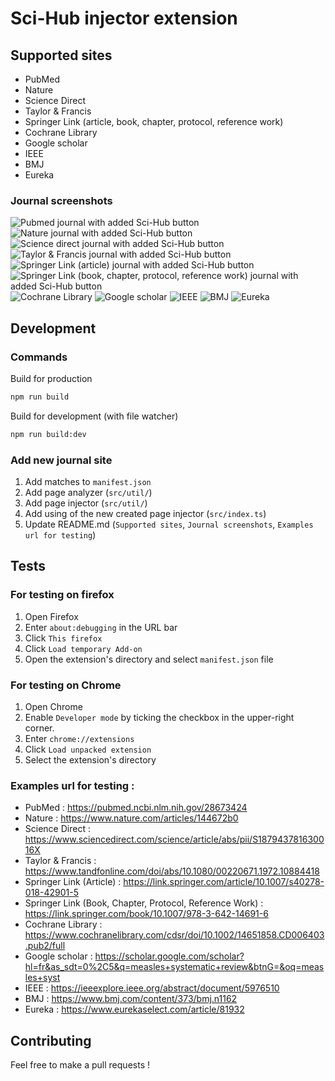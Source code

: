 # Sci-Hub injector extension

## Supported sites

- PubMed
- Nature
- Science Direct
- Taylor & Francis
- Springer Link (article, book, chapter, protocol, reference work)
- Cochrane Library
- Google scholar
- IEEE
- BMJ
- Eureka

### Journal screenshots

![Pubmed journal with added Sci-Hub button](resources/journal-screenshots/pubmed.PNG)
![Nature journal with added Sci-Hub button](resources/journal-screenshots/nature.PNG)
![Science direct journal with added Sci-Hub button](resources/journal-screenshots/science-direct.PNG)
![Taylor & Francis journal with added Sci-Hub button](resources/journal-screenshots/tandfonline.PNG)
![Springer Link (article) journal with added Sci-Hub button](resources/journal-screenshots/springer-link-article.PNG)
![Springer Link (book, chapter, protocol, reference work) journal with added Sci-Hub button](resources/journal-screenshots/springer-link-general.PNG)
![Cochrane Library](resources/journal-screenshots/cochrane-library.PNG)
![Google scholar](resources/journal-screenshots/google-scholar.PNG)
![IEEE](resources/journal-screenshots/ieee.PNG)
![BMJ](resources/journal-screenshots/bmj.PNG)
![Eureka](resources/journal-screenshots/eureka.PNG)

## Development

### Commands

Build for production

```bash
npm run build
```

Build for development (with file watcher)

```bash
npm run build:dev
```

### Add new journal site

1. Add matches to `manifest.json`
2. Add page analyzer (`src/util/`)
3. Add page injector (`src/util/`)
4. Add using of the new created page injector (`src/index.ts`)
5. Update README.md (`Supported sites`, `Journal screenshots`, `Examples url for testing`)

## Tests

### For testing on firefox

1. Open Firefox
2. Enter `about:debugging` in the URL bar
3. Click `This firefox`
4. Click `Load temporary Add-on`
5. Open the extension's directory and select `manifest.json` file

### For testing on Chrome

1. Open Chrome
2. Enable `Developer mode` by ticking the checkbox in the upper-right corner.
3. Enter `chrome://extensions`
4. Click `Load unpacked extension`
5. Select the extension's directory

### Examples url for testing :

- PubMed : https://pubmed.ncbi.nlm.nih.gov/28673424
- Nature : https://www.nature.com/articles/144672b0
- Science Direct : https://www.sciencedirect.com/science/article/abs/pii/S187943781630016X
- Taylor & Francis : https://www.tandfonline.com/doi/abs/10.1080/00220671.1972.10884418
- Springer Link (Article) : https://link.springer.com/article/10.1007/s40278-018-42901-5
- Springer Link (Book, Chapter, Protocol, Reference Work) : https://link.springer.com/book/10.1007/978-3-642-14691-6
- Cochrane Library : https://www.cochranelibrary.com/cdsr/doi/10.1002/14651858.CD006403.pub2/full
- Google scholar : https://scholar.google.com/scholar?hl=fr&as_sdt=0%2C5&q=measles+systematic+review&btnG=&oq=measles+syst
- IEEE : https://ieeexplore.ieee.org/abstract/document/5976510
- BMJ : https://www.bmj.com/content/373/bmj.n1162
- Eureka : https://www.eurekaselect.com/article/81932

## Contributing

Feel free to make a pull requests !
